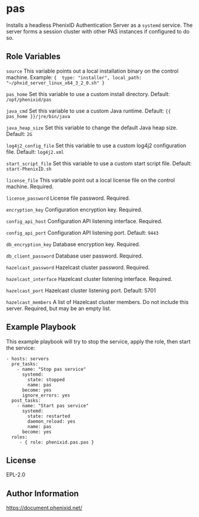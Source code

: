 pas
=========

Installs a headless PhenixID Authentication Server as a `systemd` service. The server forms a session cluster with other PAS instances if configured to do so.

Role Variables
--------------

``source``
This variable points out a local installation binary on the control machine. Example: ``{  type: "installer", local_path: "~/phxid_server_linux_x64_3_2_0.sh" }``

``pas_home``
Set this variable to use a custom install directory. Default: `/opt/phenixid/pas`

``java_cmd``
Set this variable to use a custom Java runtime. Default: `{{ pas_home }}/jre/bin/java`

``java_heap_size``
Set this variable to change the default Java heap size. Default: `2G`

``log4j2_config_file``
Set this variable to use a custom log4j2 configuration file. Default: `log4j2.xml`
 
``start_script_file``
Set this variable to use a custom start script file. Default: `start-PhenixID.sh`

``license_file``
This variable point out a local license file on the control machine. Required.

``license_password``
License file password. Required.

``encryption_key``
Configuration encryption key. Required.

``config_api_host``
Configuration API listening interface. Required. 

``config_api_port``
Configuration API listening port. Default: `9443`

``db_encryption_key``
Database encryption key. Required.

``db_client_password``
Database user password. Required.

``hazelcast_password``
Hazelcast cluster password. Required.

``hazelcast_interface``
Hazelcast cluster listening interface. Required.

``hazelcast_port``
Hazelcast cluster listening port. Default: 5701

``hazelcast_members``
A list of Hazelcast cluster members. Do not include this server. Required, but may be an empty list.
 
Example Playbook
----------------

This example playbook will try to stop the service, apply the role, then start the service:

    - hosts: servers
      pre_tasks:
        - name: "Stop pas service"
          systemd:
            state: stopped
            name: pas
          become: yes
          ignore_errors: yes
      post_tasks:
        - name: "Start pas service"
          systemd:
            state: restarted
            daemon_reload: yes
            name: pas
          become: yes
      roles:
         - { role: phenixid.pas.pas }

License
-------

EPL-2.0

Author Information
------------------

https://document.phenixid.net/